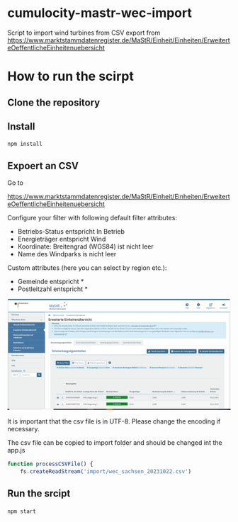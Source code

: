 # cumulocity-mastr-wec-import
Script to import wind turbines from CSV export from https://www.marktstammdatenregister.de/MaStR/Einheit/Einheiten/ErweiterteOeffentlicheEinheitenuebersicht

# How to run the scirpt

## Clone the repository

## Install
  
`npm install`

## Expoert an CSV

Go to 

https://www.marktstammdatenregister.de/MaStR/Einheit/Einheiten/ErweiterteOeffentlicheEinheitenuebersicht

Configure your filter with following default filter attributes:

* Betriebs-Status entspricht In Betrieb
* Energieträger entspricht Wind
* Koordinate: Breitengrad (WGS84) ist nicht leer
* Name des Windparks is nicht leer

Custom attributes (here you can select by region etc.):
* Gemeinde entspricht *
* Postleitzahl entspricht *

![ErweiterteOeffentlicheEinheitenuebersicht](./doc/mastr-1.PNG)

It is important that the csv file is in UTF-8. Please change the encoding if necessary.

The csv file can be copied to import folder and should be changed int the app.js

```javascript
function processCSVFile() {
    fs.createReadStream('import/wec_sachsen_20231022.csv')

```

## Run the srcipt

`npm start`
